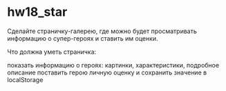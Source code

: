 # hw18_star

Сделайте страничку-галерею, где можно будет просматривать информацию о супер-героях и ставить им оценки.

Что должна уметь страничка:

показать информацию о героях: картинки, характеристики, подробное описание
поставить герою личную оценку и сохранить значение в localStorage
